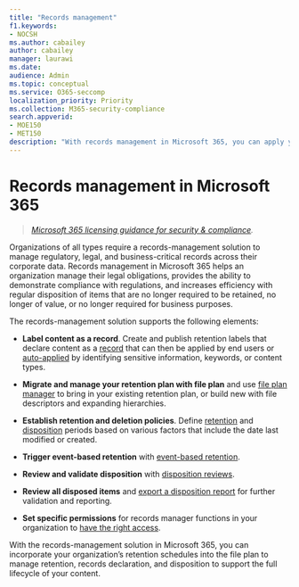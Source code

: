 ```yaml
---
title: "Records management"
f1.keywords:
- NOCSH
ms.author: cabailey
author: cabailey
manager: laurawi
ms.date: 
audience: Admin
ms.topic: conceptual
ms.service: O365-seccomp
localization_priority: Priority
ms.collection: M365-security-compliance
search.appverid: 
- MOE150
- MET150
description: "With records management in Microsoft 365, you can apply your organization’s specific retention schedules into a file plan to manage retention, records declaration, and disposition in support of the full content lifecycle."
---
```


# Records management in Microsoft 365

>*[Microsoft 365 licensing guidance for security & compliance](https://aka.ms/ComplianceSD).*

Organizations of all types require a records-management solution to manage regulatory, legal, and business-critical records across their corporate data. Records management in Microsoft 365 helps an organization manage their legal obligations, provides the ability to demonstrate compliance with regulations, and increases efficiency with regular disposition of items that are no longer required to be retained, no longer of value, or no longer required for business purposes.

The records-management solution supports the following elements:

- **Label content as a record**. Create and publish retention labels that declare content as a [record](records.md) that can then be applied by end users or [auto-applied](labels.md#applying-a-retention-label-automatically-based-on-conditions) by identifying sensitive information, keywords, or content types.

- **Migrate and manage your retention plan with file plan** and use [file plan manager](file-plan-manager.md) to bring in your existing retention plan, or build new with file descriptors and expanding hierarchies.

- **Establish retention and deletion policies**. Define [retention](retention-policies.md#retaining-content-for-a-specific-period-of-time) and [disposition](retention-policies.md#deleting-content-thats-older-than-a-specific-age) periods based on various factors that include the date last modified or created.

- **Trigger event-based retention** with [event-based retention](event-driven-retention.md).

- **Review and validate disposition** with [disposition reviews](disposition-records.md#disposition-reviews).

- **Review all disposed items** and [export a disposition report](disposition-records.md#export-the-disposition-items) for further validation and reporting.

- **Set specific permissions** for records manager functions in your organization to [have the right access](../security/office-365-security/permissions-in-the-security-and-compliance-center.md).

With the records-management solution in Microsoft 365, you can incorporate your organization’s retention schedules into the file plan to manage retention, records declaration, and disposition to support the full lifecycle of your content.
